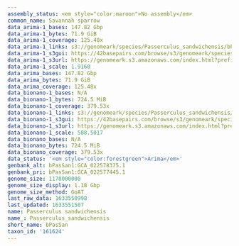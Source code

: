 ```yaml
---
assembly_status: <em style="color:maroon">No assembly</em>
common_name: Savannah sparrow
data_arima-1_bases: 147.82 Gbp
data_arima-1_bytes: 71.9 GiB
data_arima-1_coverage: 125.48x
data_arima-1_links: s3://genomeark/species/Passerculus_sandwichensis/bPasSan1/genomic_data/arima/<br>
data_arima-1_s3gui: https://42basepairs.com/browse/s3/genomeark/species/Passerculus_sandwichensis/bPasSan1/genomic_data/arima/
data_arima-1_s3url: https://genomeark.s3.amazonaws.com/index.html?prefix=species/Passerculus_sandwichensis/bPasSan1/genomic_data/arima/
data_arima-1_scale: 1.9160
data_arima_bases: 147.82 Gbp
data_arima_bytes: 71.9 GiB
data_arima_coverage: 125.48x
data_bionano-1_bases: N/A
data_bionano-1_bytes: 724.5 MiB
data_bionano-1_coverage: 379.53x
data_bionano-1_links: s3://genomeark/species/Passerculus_sandwichensis/bPasSan1/genomic_data/bionano/<br>
data_bionano-1_s3gui: https://42basepairs.com/browse/s3/genomeark/species/Passerculus_sandwichensis/bPasSan1/genomic_data/bionano/
data_bionano-1_s3url: https://genomeark.s3.amazonaws.com/index.html?prefix=species/Passerculus_sandwichensis/bPasSan1/genomic_data/bionano/
data_bionano-1_scale: 588.5017
data_bionano_bases: N/A
data_bionano_bytes: 724.5 MiB
data_bionano_coverage: 379.53x
data_status: '<em style="color:forestgreen">Arima</em>'
genbank_alt: bPasSan1:GCA_022578375.1
genbank_pri: bPasSan1:GCA_022577445.1
genome_size: 1178000000
genome_size_display: 1.18 Gbp
genome_size_method: GoAT
last_raw_data: 1633550998
last_updated: 1633551507
name: Passerculus sandwichensis
name_: Passerculus_sandwichensis
short_name: bPasSan
taxon_id: '161624'
---
```

